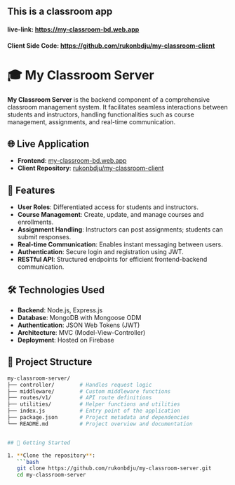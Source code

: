 ## This is a classroom app

#### live-link: https://my-classroom-bd.web.app

#### Client Side Code: https://github.com/rukonbdju/my-classroom-client

# 🎓 My Classroom Server

**My Classroom Server** is the backend component of a comprehensive classroom management system. It facilitates seamless interactions between students and instructors, handling functionalities such as course management, assignments, and real-time communication.

## 🌐 Live Application

- **Frontend**: [my-classroom-bd.web.app](https://my-classroom-bd.web.app)
- **Client Repository**: [rukonbdju/my-classroom-client](https://github.com/rukonbdju/my-classroom-client)

## 🚀 Features

- **User Roles**: Differentiated access for students and instructors.
- **Course Management**: Create, update, and manage courses and enrollments.
- **Assignment Handling**: Instructors can post assignments; students can submit responses.
- **Real-time Communication**: Enables instant messaging between users.
- **Authentication**: Secure login and registration using JWT.
- **RESTful API**: Structured endpoints for efficient frontend-backend communication.

## 🛠️ Technologies Used

- **Backend**: Node.js, Express.js
- **Database**: MongoDB with Mongoose ODM
- **Authentication**: JSON Web Tokens (JWT)
- **Architecture**: MVC (Model-View-Controller)
- **Deployment**: Hosted on Firebase

## 📁 Project Structure

```bash
my-classroom-server/
├── controller/        # Handles request logic
├── middleware/        # Custom middleware functions
├── routes/v1/         # API route definitions
├── utilities/         # Helper functions and utilities
├── index.js           # Entry point of the application
├── package.json       # Project metadata and dependencies
└── README.md          # Project overview and documentation


## 🧪 Getting Started

1. **Clone the repository**:
   ```bash
   git clone https://github.com/rukonbdju/my-classroom-server.git
   cd my-classroom-server
